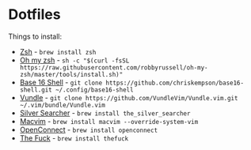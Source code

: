 # Dotfiles

Things to install:

- [Zsh](http://zsh.sourceforge.net/) - `brew install zsh`
- [Oh my zsh](https://github.com/robbyrussell/oh-my-zsh) - `sh -c "$(curl -fsSL https://raw.githubusercontent.com/robbyrussell/oh-my-zsh/master/tools/install.sh)"`
- [Base 16 Shell](https://github.com/chriskempson/base16-shell) - `git clone https://github.com/chriskempson/base16-shell.git ~/.config/base16-shell`
- [Vundle](https://github.com/VundleVim/Vundle.vim) - `git clone https://github.com/VundleVim/Vundle.vim.git ~/.vim/bundle/Vundle.vim`
- [Silver Searcher](https://github.com/ggreer/the_silver_searcher) - `brew install the_silver_searcher`
- [Macvim](http://macvim-dev.github.io/macvim/) - `brew install macvim --override-system-vim`
- [OpenConnect](http://www.infradead.org/openconnect/) - `brew install openconnect`
- [The Fuck](https://github.com/nvbn/thefuck) - `brew install thefuck`
